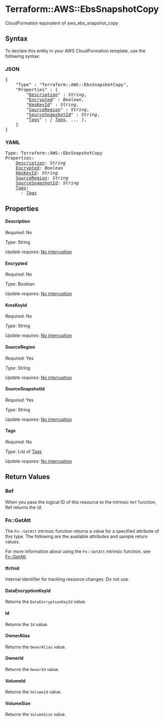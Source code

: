 # Terraform::AWS::EbsSnapshotCopy

CloudFormation equivalent of aws_ebs_snapshot_copy

## Syntax

To declare this entity in your AWS CloudFormation template, use the following syntax:

### JSON

<pre>
{
    "Type" : "Terraform::AWS::EbsSnapshotCopy",
    "Properties" : {
        "<a href="#description" title="Description">Description</a>" : <i>String</i>,
        "<a href="#encrypted" title="Encrypted">Encrypted</a>" : <i>Boolean</i>,
        "<a href="#kmskeyid" title="KmsKeyId">KmsKeyId</a>" : <i>String</i>,
        "<a href="#sourceregion" title="SourceRegion">SourceRegion</a>" : <i>String</i>,
        "<a href="#sourcesnapshotid" title="SourceSnapshotId">SourceSnapshotId</a>" : <i>String</i>,
        "<a href="#tags" title="Tags">Tags</a>" : <i>[ <a href="tags.md">Tags</a>, ... ]</i>,
    }
}
</pre>

### YAML

<pre>
Type: Terraform::AWS::EbsSnapshotCopy
Properties:
    <a href="#description" title="Description">Description</a>: <i>String</i>
    <a href="#encrypted" title="Encrypted">Encrypted</a>: <i>Boolean</i>
    <a href="#kmskeyid" title="KmsKeyId">KmsKeyId</a>: <i>String</i>
    <a href="#sourceregion" title="SourceRegion">SourceRegion</a>: <i>String</i>
    <a href="#sourcesnapshotid" title="SourceSnapshotId">SourceSnapshotId</a>: <i>String</i>
    <a href="#tags" title="Tags">Tags</a>: <i>
      - <a href="tags.md">Tags</a></i>
</pre>

## Properties

#### Description

_Required_: No

_Type_: String

_Update requires_: [No interruption](https://docs.aws.amazon.com/AWSCloudFormation/latest/UserGuide/using-cfn-updating-stacks-update-behaviors.html#update-no-interrupt)

#### Encrypted

_Required_: No

_Type_: Boolean

_Update requires_: [No interruption](https://docs.aws.amazon.com/AWSCloudFormation/latest/UserGuide/using-cfn-updating-stacks-update-behaviors.html#update-no-interrupt)

#### KmsKeyId

_Required_: No

_Type_: String

_Update requires_: [No interruption](https://docs.aws.amazon.com/AWSCloudFormation/latest/UserGuide/using-cfn-updating-stacks-update-behaviors.html#update-no-interrupt)

#### SourceRegion

_Required_: Yes

_Type_: String

_Update requires_: [No interruption](https://docs.aws.amazon.com/AWSCloudFormation/latest/UserGuide/using-cfn-updating-stacks-update-behaviors.html#update-no-interrupt)

#### SourceSnapshotId

_Required_: Yes

_Type_: String

_Update requires_: [No interruption](https://docs.aws.amazon.com/AWSCloudFormation/latest/UserGuide/using-cfn-updating-stacks-update-behaviors.html#update-no-interrupt)

#### Tags

_Required_: No

_Type_: List of <a href="tags.md">Tags</a>

_Update requires_: [No interruption](https://docs.aws.amazon.com/AWSCloudFormation/latest/UserGuide/using-cfn-updating-stacks-update-behaviors.html#update-no-interrupt)

## Return Values

### Ref

When you pass the logical ID of this resource to the intrinsic `Ref` function, Ref returns the Id.

### Fn::GetAtt

The `Fn::GetAtt` intrinsic function returns a value for a specified attribute of this type. The following are the available attributes and sample return values.

For more information about using the `Fn::GetAtt` intrinsic function, see [Fn::GetAtt](https://docs.aws.amazon.com/AWSCloudFormation/latest/UserGuide/intrinsic-function-reference-getatt.html).

#### tfcfnid

Internal identifier for tracking resource changes. Do not use.

#### DataEncryptionKeyId

Returns the <code>DataEncryptionKeyId</code> value.

#### Id

Returns the <code>Id</code> value.

#### OwnerAlias

Returns the <code>OwnerAlias</code> value.

#### OwnerId

Returns the <code>OwnerId</code> value.

#### VolumeId

Returns the <code>VolumeId</code> value.

#### VolumeSize

Returns the <code>VolumeSize</code> value.

